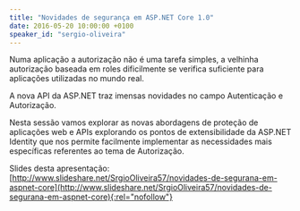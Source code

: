 ```yaml
---
title: "Novidades de segurança em ASP.NET Core 1.0"
date: 2016-05-20 10:00:00 +0100
speaker_id: "sergio-oliveira"
---
```

Numa aplicação a autorização não é uma tarefa simples, a velhinha autorização baseada em roles dificilmente se verifica suficiente para aplicações utilizadas no mundo real.

A nova API da ASP.NET traz imensas novidades no campo Autenticação e Autorização.

Nesta sessão vamos explorar as novas abordagens de proteção de aplicações web e APIs explorando os pontos de extensibilidade da ASP.NET Identity que nos permite facilmente implementar as necessidades mais específicas referentes ao tema de Autorização.

Slides desta apresentação:
[http://www.slideshare.net/SrgioOliveira57/novidades-de-segurana-em-aspnet-core](http://www.slideshare.net/SrgioOliveira57/novidades-de-segurana-em-aspnet-core){:rel="nofollow"}